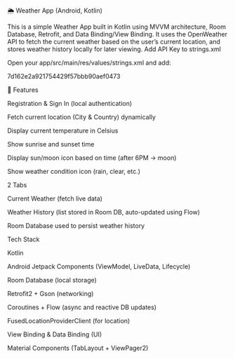 🌦 Weather App (Android, Kotlin)

This is a simple Weather App built in Kotlin using MVVM architecture, Room Database, Retrofit, and Data Binding/View Binding.
It uses the OpenWeather API to fetch the current weather based on the user’s current location, and stores weather history locally for later viewing.
Add API Key to strings.xml

Open your app/src/main/res/values/strings.xml and add:

<string name="openweather_api_key">7d162e2a921754429f57bbb90aef0473</string>

📱 Features

 Registration & Sign In (local authentication)

 Fetch current location (City & Country) dynamically

 Display current temperature in Celsius

 Show sunrise and sunset time

 Display sun/moon icon based on time (after 6PM → moon)

 Show weather condition icon (rain, clear, etc.)

2 Tabs

Current Weather (fetch live data)

Weather History (list stored in Room DB, auto-updated using Flow)

Room Database used to persist weather history

Tech Stack

Kotlin

Android Jetpack Components (ViewModel, LiveData, Lifecycle)

Room Database (local storage)

Retrofit2 + Gson (networking)

Coroutines + Flow (async and reactive DB updates)

FusedLocationProviderClient (for location)

View Binding & Data Binding (UI)

Material Components (TabLayout + ViewPager2)